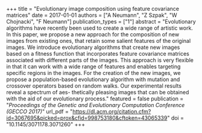 +++
title = "Evolutionary image composition using feature covariance matrices"
date = 2017-01-01
authors = ["A Neumann", "Z Szpak", "W Chojnacki", "F Neumann"]
publication_types = ["1"]
abstract = "Evolutionary algorithms have recently been used to create a wide range of artistic work. In this paper, we propose a new approach for the composition of new images from existing ones, that retain some salient features of the original images. We introduce evolutionary algorithms that create new images based on a fitness function that incorporates feature covariance matrices associated with different parts of the images. This approach is very flexible in that it can work with a wide range of features and enables targeting specific regions in the images. For the creation of the new images, we propose a population-based evolutionary algorithm with mutation and crossover operators based on random walks. Our experimental results reveal a spectrum of aes- thetically pleasing images that can be obtained with the aid of our evolutionary process."
featured = false
publication = "*Proceedings of the Genetic and Evolutionary Computation Conference (GECCO 2017)*"
url_pdf = "https://dl.acm.org/citation.cfm?id=3067695&picked=prox&cfid=998753180&cftoken=43065339"
doi = "10.1145/3071178.3071260"
+++

